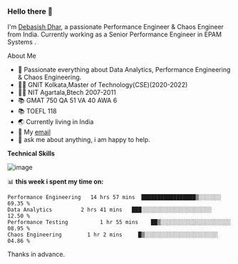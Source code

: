 ### Hello there 👋

I'm [Debasish Dhar](https://www.linkedin.com/in/d-dhar/), a passionate Performance Engineer & Chaos Engineer from India. Currently working as a Senior Performance Engineer in EPAM Systems .

About Me

- 🔭 Passionate everything about Data Analytics, Performance Engineering & Chaos Engineering.
- 👨‍🎓 GNIT Kolkata,Master of Technology(CSE)(2020-2022)
- 👨‍🎓 NIT Agartala,Btech 2007-2011
- 📚 GMAT 750 QA 51 VA 40 AWA 6
- 📚 TOEFL 118
- 🌏 Currently living in India
- 💼 My [email](mailto:dhardebasish200@gmail.com)
- 💬 ask me about anything, i am happy to help.

**Technical Skills**  

![image](https://user-images.githubusercontent.com/44319185/207083432-5ceefca5-0d52-4adf-b45e-b19eedfb371a.png)


📊 **this week i spent my time on:**
<!--START_SECTION:waka-->

```text
Performance Engineering   14 hrs 57 mins  █████████████████▒░░░░░░░   69.35 %
Data Analytics         2 hrs 41 mins   ███░░░░░░░░░░░░░░░░░░░░░░   12.50 %
Performance Testing          1 hr 55 mins    ██▒░░░░░░░░░░░░░░░░░░░░░░   08.95 %
Chaos Engineering        1 hr 2 mins     █▒░░░░░░░░░░░░░░░░░░░░░░░   04.86 %
```

<!--END_SECTION:waka-->

Thanks in advance.
